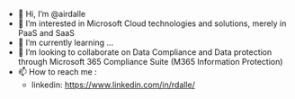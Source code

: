 - 👋 Hi, I’m @airdalle
- 👀 I’m interested in  Microsoft Cloud technologies and solutions, merely in PaaS and SaaS
- 🌱 I’m currently learning ...
- 💞️ I’m looking to collaborate on Data Compliance and Data protection through Microsoft 365 Compliance Suite (M365 Information Protection)
- 📫 How to reach me :
  - linkedin: https://www.linkedin.com/in/rdalle/

<!---
airdalle/airdalle is a ✨ special ✨ repository because its `README.md` (this file) appears on your GitHub profile.
You can click the Preview link to take a look at your changes.
--->
